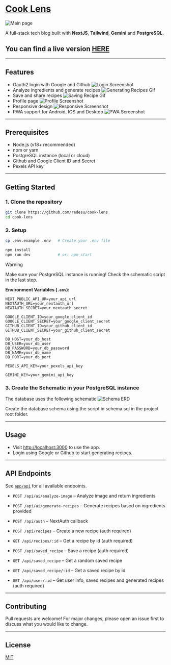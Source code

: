 # [Cook Lens]()

![Main page](https://i.imgur.com/bn7TftE.png)

A full-stack tech blog built with **NextJS**, **Tailwind**, **Gemini** and **PostgreSQL**.

## You can find a live version [HERE]()
---

## Features

- Oauth2 login with Google and Github
![Login Screenshot](https://i.imgur.com/U4yqaPc.png)
- Analyze ingredients and generate recipes
![Generating Recipes Gif](https://i.imgur.com/X25YCUy.gif)
- Save and share recipes
![Saving Recipe Gif](https://i.imgur.com/FFMLTuQ.gif)
- Profile page
![Profile Screenshot](https://i.imgur.com/8qGKmyQ.png)
- Responsive design
![Responsive Screenshot](https://i.imgur.com/U31qHkb.gif)
- PWA support for Android, IOS and Desktop
![PWA Screenshot](https://i.imgur.com/tpQpxpZ.gif)



---


## Prerequisites

- Node.js (v18+ recommended)
- npm or yarn
- PostgreSQL instance (local or cloud)
- Github and Google Client ID and Secret
- Pexels API key

---

## Getting Started

### 1. Clone the repository

```sh
git clone https://github.com/redesu/cook-lens
cd cook-lens
```

### 2. Setup

```sh
cp .env.example .env   # Create your .env file

npm install
npm run dev            # or: npm start
```
> [!WARNING]  
> Make sure your PostgreSQL instance is running! Check the schematic script in the last step.

**Environment Variables (`.env`):**
```
NEXT_PUBLIC_API_UR=your_api_url
NEXTAUTH_URL=your_nextauth_url
NEXTAUTH_SECRET=your_nextauth_secret

GOOGLE_CLIENT_ID=your_google_client_id
GOOGLE_CLIENT_SECRET=your_google_client_secret
GITHUB_CLIENT_ID=your_github_client_id
GITHUB_CLIENT_SECRET=your_github_client_secret

DB_HOST=your_db_host
DB_USER=your_db_user
DB_PASSWORD=your_db_password
DB_NAME=your_db_name
DB_PORT=your_db_port

PEXELS_API_KEY=your_pexels_api_key

GEMINI_KEY=your_gemini_api_key
```


### 3. Create the Schematic in your PostgreSQL instance 
The database uses the following schematic
![Schema ERD](https://i.imgur.com/1Dzi8XF.png)

Create the database schema using the script in schema.sql in the project root folder.

---

## Usage

- Visit [http://localhost:3000](http://localhost:3000) to use the app.
- Login using Google or Github to start generating recipes.

---

## API Endpoints

See [`app/api`](app/api) for all available endpoints.

- `POST /api/ai/analyze-image` – Analyze image and return ingredients
- `POST /api/ai/generate-recipes` – Generate recipes based on ingredients provided

- `POST /api/auth` – NextAuth callback

- `POST /api/recipes` – Create a new recipe (auth required)
- `GET /api/recipes/:id` – Get a recipe by id (auth required)

- `POST /api/saved_recipe` – Save a recipe (auth required)
- `GET /api/saved_recipe` – Get a random saved recipe

- `GET /api/saved_recipe/:id` – Get a saved recipe by id 

- `GET /api/user/:id` – Get user info, saved recipes and generated recipes (auth required)

---


## Contributing

Pull requests are welcome! For major changes, please open an issue first to discuss what you would like to change.

---

## License

[MIT](LICENSE)